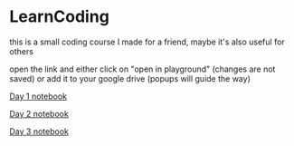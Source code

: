 # LearnCoding
this is a small coding course I made for a friend, maybe it's also useful for others

open the link and either click on "open in playground" (changes are not saved) or add it to your google drive (popups will guide the way)

[Day 1 notebook](https://colab.research.google.com/github/sansha/LearnCoding/blob/master/Day_1.ipynb)

[Day 2 notebook](https://colab.research.google.com/github/sansha/LearnCoding/blob/master/Day_2.ipynb)

[Day 3 notebook](https://colab.research.google.com/github/sansha/LearnCoding/blob/master/Day_3.ipynb)

